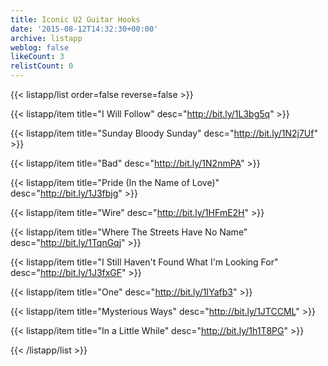```yaml
---
title: Iconic U2 Guitar Hooks
date: '2015-08-12T14:32:30+00:00'
archive: listapp
weblog: false
likeCount: 3
relistCount: 0
---
```



{{< listapp/list order=false reverse=false >}}

   {{< listapp/item title="I Will Follow"
      desc="http://bit.ly/1L3bg5q" >}}

   {{< listapp/item title="Sunday Bloody Sunday"
      desc="http://bit.ly/1N2j7Uf" >}}

   {{< listapp/item title="Bad"
      desc="http://bit.ly/1N2nmPA" >}}

   {{< listapp/item title="Pride (In the Name of Love)"
      desc="http://bit.ly/1J3fbjg" >}}

   {{< listapp/item title="Wire"
      desc="http://bit.ly/1HFmE2H" >}}

   {{< listapp/item title="Where The Streets Have No Name"
      desc="http://bit.ly/1TqnGqj" >}}

   {{< listapp/item title="I Still Haven't Found What I'm Looking For"
      desc="http://bit.ly/1J3fxGF" >}}

   {{< listapp/item title="One"
      desc="http://bit.ly/1IYafb3" >}}

   {{< listapp/item title="Mysterious Ways"
      desc="http://bit.ly/1JTCCML" >}}

   {{< listapp/item title="In a Little While"
      desc="http://bit.ly/1h1T8PG" >}}

{{< /listapp/list >}}
